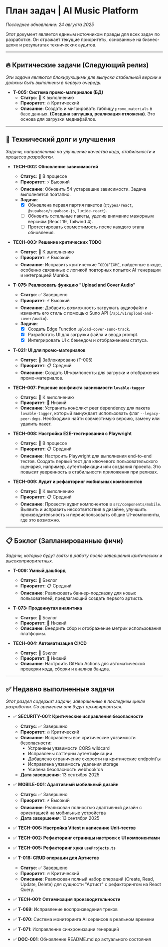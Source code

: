 # План задач | AI Music Platform
*Последнее обновление: 24 августа 2025*

Этот документ является единым источником правды для всех задач по разработке. Он отражает текущие приоритеты, основанные на бизнес-целях и результатах технических аудитов.

---

## 🔥 Критические задачи (Следующий релиз)
*Эти задачи являются блокирующими для выпуска стабильной версии и должны быть выполнены в первую очередь.*

- **T-005: Система промо-материалов (БД)**
  - **Статус**: 🚧 К выполнению
  - **Приоритет**: 🔥 Критический
  - **Описание**: Создать и мигрировать таблицу `promo_materials` в базе данных. **(Создана заглушка, реализация отложена)**. Это основа для загрузки медиафайлов.

---

## 🚀 Технический долг и улучшения
*Задачи, направленные на улучшение качества кода, стабильности и процесса разработки.*

- **TECH-002: Обновление зависимостей**
  - **Статус**: 🚧 В процессе
  - **Приоритет**: ⚡️ Высокий
  - **Описание**: Обновить 54 устаревшие зависимости. Задача выполняется поэтапно.
  - **Задачи**:
    - [x] Обновлена первая партия пакетов (`@types/react`, `@supabase/supabase-js`, `lucide-react`).
    - [ ] Обновить остальные пакеты, уделив внимание мажорным версиям (React 19, Tailwind 4).
    - [ ] Протестировать совместимость после каждого этапа обновления.

- **TECH-003: Решение критических TODO**
  - **Статус**: 🚧 К выполнению
  - **Приоритет**: ⚡️ Высокий
  - **Описание**: Исправить критические `TODO`/`FIXME`, найденные в коде, особенно связанные с логикой повторных попыток AI-генерации и интеграцией Mureka.

- **T-075: Реализовать функцию "Upload and Cover Audio"**
  - **Статус**: ✅ Завершено
  - **Приоритет**: ⚡️ Высокий
  - **Описание**: Добавить возможность загружать аудиофайл и изменять его стиль с помощью Suno API (`/api/v1/upload-and-cover/audio`).
  - **Задачи**:
    - [x] Создать Edge Function `upload-cover-suno-track`.
    - [x] Разработать UI для загрузки файла и ввода prompt.
    - [x] Интегрировать UI с бэкендом и отображением статуса.

- **T-021: UI для промо-материалов**
  - **Статус**: 🚧 Заблокировано (T-005)
  - **Приоритет**: 📋 Средний
  - **Описание**: Создать UI-компоненты для загрузки и отображения промо-материалов.

- **TECH-007: Решение конфликта зависимости `lovable-tagger`**
  - **Статус**: 🚧 К выполнению
  - **Приоритет**: 🔽 Низкий
  - **Описание**: Устранить конфликт peer dependency для пакета `lovable-tagger`, который вынуждает использовать флаг `--legacy-peer-deps`. Необходимо найти совместимую версию, замену или удалить пакет.

- **TECH-008: Настройка E2E-тестирования с Playwright**
  - **Статус**: 🚧 В процессе
  - **Приоритет**: 📋 Средний
  - **Описание**: Настроить Playwright для выполнения end-to-end тестов. Создать первый тест для ключевого пользовательского сценария, например, аутентификации или создания проекта. Это повысит уверенность в стабильности приложения при релизах.

- **TECH-009: Аудит и рефакторинг мобильных компонентов**
  - **Статус**: 🚧 К выполнению
  - **Приоритет**: 📋 Средний
  - **Описание**: Провести аудит компонентов в `src/components/mobile`. Выявить и исправить несоответствия в дизайне, улучшить производительность и переиспользовать общие UI-компоненты, где это возможно.

---

## 📋 Бэклог (Запланированные фичи)
*Задачи, которые будут взяты в работу после завершения критических и высокоприоритетных.*

- **T-009: Умный дашборд**
  - **Статус**: 🧊 Бэклог
  - **Приоритет**: 📋 Средний
  - **Описание**: Реализовать баннер-подсказку для новых пользователей, предлагающий создать первого артиста.

- **T-073: Продвинутая аналитика**
  - **Статус**: 🧊 Бэклог
  - **Приоритет**: 🔽 Низкий
  - **Описание**: Внедрить сбор и отображение метрик использования платформы.

- **TECH-004: Автоматизация CI/CD**
  - **Статус**: 🧊 Бэклог
  - **Приоритет**: 🔽 Низкий
  - **Описание**: Настроить GitHub Actions для автоматической проверки кода, сборки и анализа бандла.

---
## ✅ Недавно выполненные задачи
*Этот раздел содержит задачи, завершенные в последнем цикле разработки. Со временем они будут архивироваться.*

- ✅ **SECURITY-001: Критические исправления безопасности**
  - **Статус**: ✅ Завершено
  - **Приоритет**: 🔥 Критический
  - **Описание**: Исправлены все критические уязвимости безопасности:
    - Устранены уязвимости CORS wildcard
    - Исправлены паттерны аутентификации
    - Добавлено ограничение скорости на критические endpoint'ы
    - Исправлена уязвимость удаления storage
    - Усилена безопасность webhook'ов
  - **Дата завершения**: 13 сентября 2025

- ✅ **MOBILE-001: Адаптивный мобильный дизайн**
  - **Статус**: ✅ Завершено
  - **Приоритет**: ⚡️ Высокий
  - **Описание**: Реализован полностью адаптивный дизайн с ориентацией на мобильные устройства
  - **Дата завершения**: 13 сентября 2025

- ✅ **TECH-006: Настройка Vitest и написание Unit-тестов**
- ✅ **TECH-002: Рефакторинг страницы настроек с UI компонентами**
- ✅ **TECH-005: Рефакторинг хука `useProjects.ts`**
- ✅ **T-018: CRUD операции для Артистов**
  - **Статус**: ✅ Завершено
  - **Приоритет**: 🔥 Критический
  - **Описание**: Реализован полный набор операций (Create, Read, Update, Delete) для сущности "Артист" с рефакторингом на React Query.

- ✅ **TECH-001: Оптимизация производительности**
- ✅ **T-069**: Исправление воспроизведения треков
- ✅ **T-070**: Система мониторинга AI сервисов в реальном времени
- ✅ **T-071**: Исправление синхронизации генераций
- ✅ **DOC-001**: Обновление README.md до актуального состояния